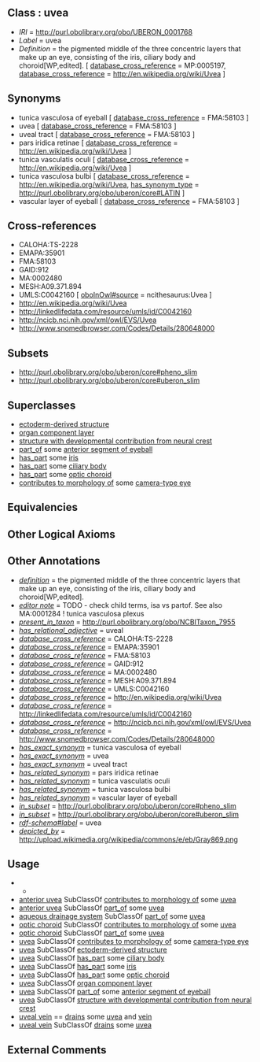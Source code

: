 
## Class : uvea

 * *IRI* = http://purl.obolibrary.org/obo/UBERON_0001768
 * *Label* = uvea
 * *Definition* = the pigmented middle of the three concentric layers that make up an eye, consisting of the iris, ciliary body and choroid[WP,edited]. [ [database_cross_reference](../../ef/oboInOwl#hasDbXref.md) = MP:0005197, [database_cross_reference](../../ef/oboInOwl#hasDbXref.md) = http://en.wikipedia.org/wiki/Uvea ]

## Synonyms

 * tunica vasculosa of eyeball [ [database_cross_reference](../../ef/oboInOwl#hasDbXref.md) = FMA:58103 ]
 * uvea [ [database_cross_reference](../../ef/oboInOwl#hasDbXref.md) = FMA:58103 ]
 * uveal tract [ [database_cross_reference](../../ef/oboInOwl#hasDbXref.md) = FMA:58103 ]
 * pars iridica retinae [ [database_cross_reference](../../ef/oboInOwl#hasDbXref.md) = http://en.wikipedia.org/wiki/Uvea ]
 * tunica vasculatis oculi [ [database_cross_reference](../../ef/oboInOwl#hasDbXref.md) = http://en.wikipedia.org/wiki/Uvea ]
 * tunica vasculosa bulbi [ [database_cross_reference](../../ef/oboInOwl#hasDbXref.md) = http://en.wikipedia.org/wiki/Uvea, [has_synonym_type](../../pe/oboInOwl#hasSynonymType.md) = http://purl.obolibrary.org/obo/uberon/core#LATIN ]
 * vascular layer of eyeball [ [database_cross_reference](../../ef/oboInOwl#hasDbXref.md) = FMA:58103 ]

## Cross-references

 * CALOHA:TS-2228
 * EMAPA:35901
 * FMA:58103
 * GAID:912
 * MA:0002480
 * MESH:A09.371.894
 * UMLS:C0042160 [ [oboInOwl#source](../../ce/oboInOwl#source.md) = ncithesaurus:Uvea ]
 * http://en.wikipedia.org/wiki/Uvea
 * http://linkedlifedata.com/resource/umls/id/C0042160
 * http://ncicb.nci.nih.gov/xml/owl/EVS/Uvea
 * http://www.snomedbrowser.com/Codes/Details/280648000

## Subsets

 * http://purl.obolibrary.org/obo/uberon/core#pheno_slim
 * http://purl.obolibrary.org/obo/uberon/core#uberon_slim

## Superclasses

 * [ectoderm-derived structure](../../UBERON/21/UBERON_0004121.md)
 * [organ component layer](../../UBERON/23/UBERON_0004923.md)
 * [structure with developmental contribution from neural crest](../../UBERON/14/UBERON_0010314.md)
 * [part_of](../../BFO/50/BFO_0000050.md) some [anterior segment of eyeball](../../UBERON/01/UBERON_0001801.md)
 * [has_part](../../BFO/51/BFO_0000051.md) some [iris](../../UBERON/69/UBERON_0001769.md)
 * [has_part](../../BFO/51/BFO_0000051.md) some [ciliary body](../../UBERON/75/UBERON_0001775.md)
 * [has_part](../../BFO/51/BFO_0000051.md) some [optic choroid](../../UBERON/76/UBERON_0001776.md)
 * [contributes to morphology of](../../RO/33/RO_0002433.md) some [camera-type eye](../../UBERON/19/UBERON_0000019.md)

## Equivalencies


## Other Logical Axioms


## Other Annotations

 * *[definition](../../IAO/15/IAO_0000115.md)* = the pigmented middle of the three concentric layers that make up an eye, consisting of the iris, ciliary body and choroid[WP,edited].
 * *[editor note](../../IAO/16/IAO_0000116.md)* = TODO - check child terms, isa vs partof. See also MA:0001284 ! tunica vasculosa plexus
 * *[present_in_taxon](../../RO/75/RO_0002175.md)* = http://purl.obolibrary.org/obo/NCBITaxon_7955
 * *[has_relational_adjective](../../UBPROP/07/UBPROP_0000007.md)* = uveal
 * *[database_cross_reference](../../ef/oboInOwl#hasDbXref.md)* = CALOHA:TS-2228
 * *[database_cross_reference](../../ef/oboInOwl#hasDbXref.md)* = EMAPA:35901
 * *[database_cross_reference](../../ef/oboInOwl#hasDbXref.md)* = FMA:58103
 * *[database_cross_reference](../../ef/oboInOwl#hasDbXref.md)* = GAID:912
 * *[database_cross_reference](../../ef/oboInOwl#hasDbXref.md)* = MA:0002480
 * *[database_cross_reference](../../ef/oboInOwl#hasDbXref.md)* = MESH:A09.371.894
 * *[database_cross_reference](../../ef/oboInOwl#hasDbXref.md)* = UMLS:C0042160
 * *[database_cross_reference](../../ef/oboInOwl#hasDbXref.md)* = http://en.wikipedia.org/wiki/Uvea
 * *[database_cross_reference](../../ef/oboInOwl#hasDbXref.md)* = http://linkedlifedata.com/resource/umls/id/C0042160
 * *[database_cross_reference](../../ef/oboInOwl#hasDbXref.md)* = http://ncicb.nci.nih.gov/xml/owl/EVS/Uvea
 * *[database_cross_reference](../../ef/oboInOwl#hasDbXref.md)* = http://www.snomedbrowser.com/Codes/Details/280648000
 * *[has_exact_synonym](../../ym/oboInOwl#hasExactSynonym.md)* = tunica vasculosa of eyeball
 * *[has_exact_synonym](../../ym/oboInOwl#hasExactSynonym.md)* = uvea
 * *[has_exact_synonym](../../ym/oboInOwl#hasExactSynonym.md)* = uveal tract
 * *[has_related_synonym](../../ym/oboInOwl#hasRelatedSynonym.md)* = pars iridica retinae
 * *[has_related_synonym](../../ym/oboInOwl#hasRelatedSynonym.md)* = tunica vasculatis oculi
 * *[has_related_synonym](../../ym/oboInOwl#hasRelatedSynonym.md)* = tunica vasculosa bulbi
 * *[has_related_synonym](../../ym/oboInOwl#hasRelatedSynonym.md)* = vascular layer of eyeball
 * *[in_subset](../../et/oboInOwl#inSubset.md)* = http://purl.obolibrary.org/obo/uberon/core#pheno_slim
 * *[in_subset](../../et/oboInOwl#inSubset.md)* = http://purl.obolibrary.org/obo/uberon/core#uberon_slim
 * *[rdf-schema#label](../../el/rdf-schema#label.md)* = uvea
 * *[depicted_by](../../depicted/by/depicted_by.md)* = http://upload.wikimedia.org/wikipedia/commons/e/eb/Gray869.png

## Usage

 * -
 * [anterior uvea](../../UBERON/92/UBERON_0011892.md) SubClassOf [contributes to morphology of](../../RO/33/RO_0002433.md) some [uvea](../../UBERON/68/UBERON_0001768.md)
 * [anterior uvea](../../UBERON/92/UBERON_0011892.md) SubClassOf [part_of](../../BFO/50/BFO_0000050.md) some [uvea](../../UBERON/68/UBERON_0001768.md)
 * [aqueous drainage system](../../UBERON/56/UBERON_0003956.md) SubClassOf [part_of](../../BFO/50/BFO_0000050.md) some [uvea](../../UBERON/68/UBERON_0001768.md)
 * [optic choroid](../../UBERON/76/UBERON_0001776.md) SubClassOf [contributes to morphology of](../../RO/33/RO_0002433.md) some [uvea](../../UBERON/68/UBERON_0001768.md)
 * [optic choroid](../../UBERON/76/UBERON_0001776.md) SubClassOf [part_of](../../BFO/50/BFO_0000050.md) some [uvea](../../UBERON/68/UBERON_0001768.md)
 * [uvea](../../UBERON/68/UBERON_0001768.md) SubClassOf [contributes to morphology of](../../RO/33/RO_0002433.md) some [camera-type eye](../../UBERON/19/UBERON_0000019.md)
 * [uvea](../../UBERON/68/UBERON_0001768.md) SubClassOf [ectoderm-derived structure](../../UBERON/21/UBERON_0004121.md)
 * [uvea](../../UBERON/68/UBERON_0001768.md) SubClassOf [has_part](../../BFO/51/BFO_0000051.md) some [ciliary body](../../UBERON/75/UBERON_0001775.md)
 * [uvea](../../UBERON/68/UBERON_0001768.md) SubClassOf [has_part](../../BFO/51/BFO_0000051.md) some [iris](../../UBERON/69/UBERON_0001769.md)
 * [uvea](../../UBERON/68/UBERON_0001768.md) SubClassOf [has_part](../../BFO/51/BFO_0000051.md) some [optic choroid](../../UBERON/76/UBERON_0001776.md)
 * [uvea](../../UBERON/68/UBERON_0001768.md) SubClassOf [organ component layer](../../UBERON/23/UBERON_0004923.md)
 * [uvea](../../UBERON/68/UBERON_0001768.md) SubClassOf [part_of](../../BFO/50/BFO_0000050.md) some [anterior segment of eyeball](../../UBERON/01/UBERON_0001801.md)
 * [uvea](../../UBERON/68/UBERON_0001768.md) SubClassOf [structure with developmental contribution from neural crest](../../UBERON/14/UBERON_0010314.md)
 * [uveal vein](../../UBERON/46/UBERON_0035546.md) == [drains](../../RO/79/RO_0002179.md) some [uvea](../../UBERON/68/UBERON_0001768.md) and [vein](../../UBERON/38/UBERON_0001638.md)
 * [uveal vein](../../UBERON/46/UBERON_0035546.md) SubClassOf [drains](../../RO/79/RO_0002179.md) some [uvea](../../UBERON/68/UBERON_0001768.md)

## External Comments

